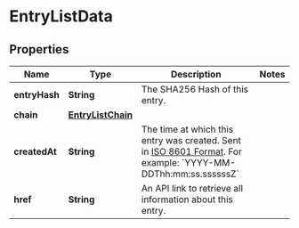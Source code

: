 
# EntryListData

## Properties
Name | Type | Description | Notes
------------ | ------------- | ------------- | -------------
**entryHash** | **String** | The SHA256 Hash of this entry. | 
**chain** | [**EntryListChain**](EntryListChain.md) |  | 
**createdAt** | **String** | The time at which this entry was created. Sent in [ISO 8601 Format](https://en.wikipedia.org/wiki/ISO_8601). For example: &#x60;YYYY-MM-DDThh:mm:ss.ssssssZ&#x60; | 
**href** | **String** | An API link to retrieve all information about this entry. | 



